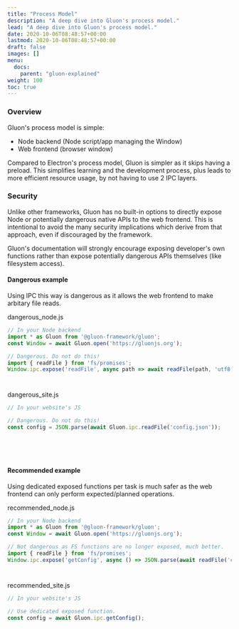 ```yaml
---
title: "Process Model"
description: "A deep dive into Gluon's process model."
lead: "A deep dive into Gluon's process model."
date: 2020-10-06T08:48:57+00:00
lastmod: 2020-10-06T08:48:57+00:00
draft: false
images: []
menu:
  docs:
    parent: "gluon-explained"
weight: 100
toc: true
---
```


### Overview

Gluon's process model is simple:
- Node backend (Node script/app managing the Window)
- Web frontend (browser window)

Compared to Electron's process model, Gluon is simpler as it skips having a preload. This simplifies learning and the development process, plus leads to more efficient resource usage, by not having to use 2 IPC layers.


### Security

Unlike other frameworks, Gluon has no built-in options to directly expose Node or potentially dangerous native APIs to the web frontend. This is intentional to avoid the many security implications which derive from that approach, even if discouraged by the framework.

Gluon's documentation will strongly encourage exposing developer's own functions rather than expose potentially dangerous APIs themselves (like filesystem access).

#### Dangerous example

Using IPC this way is dangerous as it allows the web frontend to make arbitary file reads.

<div class="glow" style="--glow-hue: 320">
<div class="filename">dangerous_node.js</div>

```js
// In your Node backend
import * as Gluon from '@gluon-framework/gluon';
const Window = await Gluon.open('https://gluonjs.org');

// Dangerous. Do not do this!
import { readFile } from 'fs/promises';
Window.ipc.expose('readFile', async path => await readFile(path, 'utf8'));
```

</div>

<div style="margin-bottom: 40px"></div>

<div class="glow" style="--glow-hue: 220">
<div class="filename">dangerous_site.js</div>

```js
// In your website's JS

// Dangerous. Do not do this!
const config = JSON.parse(await Gluon.ipc.readFile('config.json'));
```

</div>

<div style="margin-bottom: 80px"></div>

#### Recommended example

Using dedicated exposed functions per task is much safer as the web frontend can only perform expected/planned operations.

<div class="glow" style="--glow-hue: 320">
<div class="filename">recommended_node.js</div>

```js
// In your Node backend
import * as Gluon from '@gluon-framework/gluon';
const Window = await Gluon.open('https://gluonjs.org');

// Not dangerous as FS functions are no longer exposed, much better.
import { readFile } from 'fs/promises';
Window.ipc.expose('getConfig', async () => JSON.parse(await readFile('config.json', 'utf8')));
```

</div>

<div style="margin-bottom: 40px"></div>

<div class="glow" style="--glow-hue: 220">
<div class="filename">recommended_site.js</div>

```js
// In your website's JS

// Use dedicated exposed function.
const config = await Gluon.ipc.getConfig();
```

</div>
